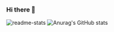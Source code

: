 ### Hi there 👋

![readme-stats](https://github-readme-stats.vercel.app/api/top-langs/?username=fum1h1to&layout=compact&show_icons=true&theme=dark)
![Anurag's GitHub stats](https://github-readme-stats.vercel.app/api?username=fum1h1to&count_private=true&show_icons=true&theme=dark)

<!--
**fum1h1to/fum1h1to** is a ✨ _special_ ✨ repository because its `README.md` (this file) appears on your GitHub profile.

Here are some ideas to get you started:

- 🔭 I’m currently working on ...
- 🌱 I’m currently learning ...
- 👯 I’m looking to collaborate on ...
- 🤔 I’m looking for help with ...
- 💬 Ask me about ...
- 📫 How to reach me: ...
- 😄 Pronouns: ...
- ⚡ Fun fact: ...
-->
